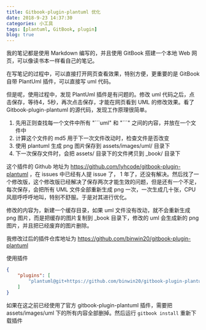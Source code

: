 ```yaml
---
title: Gitbook-plugin-plantuml 优化
date: 2018-9-23 14:37:30
categories: 小工具
tags: [plantuml, GitBook, plugin]
blog: true
---
```




我的笔记都是使用 Markdown 编写的，并且使用 GitBook 搭建一个本地 Web 网页，可以像读书本一样看自己的笔记。

在写笔记的过程中，可以直接打开网页查看效果，特别方便，更重要的是 GitBook 自带 PlantUml 插件，可以直接写 uml 代码。

但是呢，使用过程中，发现 PlantUml 插件是有问题的。修改 uml 代码之后，点击保存，等待4，5秒，再次点击保存，才能在网页看到 UML 的修改效果。看了 Gitbook-plugin-plantuml 的源代码，发现工作原理很简单。

<!-- more -->

1. 先用正则查找每一个文件中所有 "\`\`\`uml" 和 "\`\`\`" 之间的内容，并放在一个文件中
2. 计算这个文件的 md5 用于下一次文件改动时，检查文件是否改变
3. 使用 plantuml 生成 png 图片保存到 assets/images/uml/ 目录下
4. 下一次保存文件时，会把 assets/ 目录下的文件拷贝到 _book/ 目录下

这个插件的 Github 地址为 https://github.com/lyhcode/gitbook-plugin-plantuml ，在 issues 中已经有人提 issue 了， 1 年了，还没有解决。然后找了一个修改版，这个修改版已经解决了保存两次才能生效的问题，但是还有一个不足，每次保存，会把所有 UML 文件全部重新生成 png 一次，一次生成几十张，CPU 风扇呼呼呼地叫，特别不舒服。于是对其进行优化。

修改的内容为，新建一个缓存目录，如果 uml 文件没有改动，就不会重新生成 png 图片，而是把缓存的图片复制到 _book 目录下，修改的 uml 会生成新的 png 图片，并且把已经废弃的图片删除。

我修改过后的插件仓库地址为 https://github.com/binwin20/gitbook-plugin-plantuml 

使用插件

```json
{
    "plugins": [
        "plantuml@git+https://github.com/binwin20/gitbook-plugin-plantuml.git"
    ]
}
```

如果在这之前已经使用了官方 gitbook-plugin-plantuml 插件，需要把 assets/images/uml 下的所有内容全部删掉。然后运行 `gitbook install` 重新下载插件

